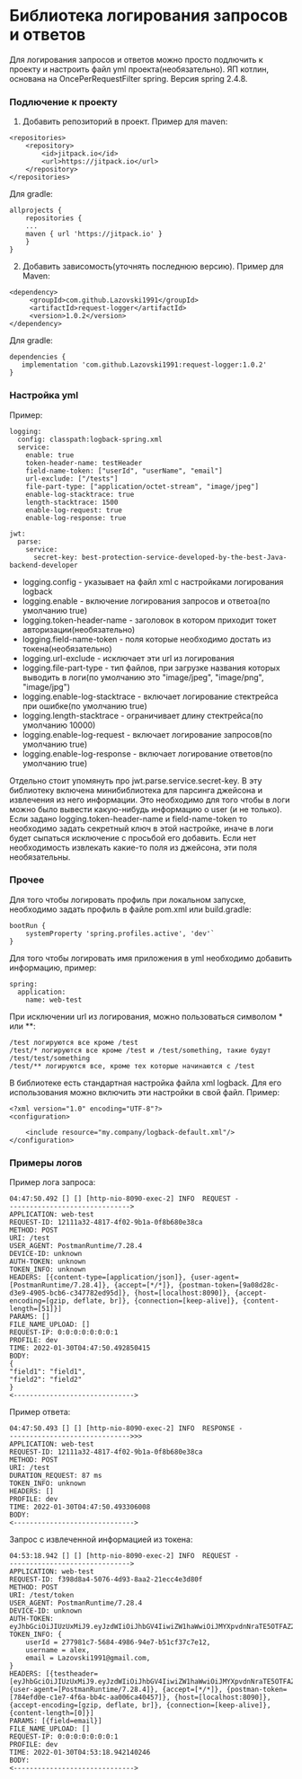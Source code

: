 # **Библиотека логирования запросов и ответов**
Для логирования запросов и ответов можно просто подлючить к проекту и настроить файл yml проекта(необязательно). ЯП котлин, основана на OncePerRequestFilter spring. Версия spring 2.4.8.

### Подлючение к проекту
1. Добавить репозиторий в проект. Пример для maven:
````
<repositories>
	<repository>
	    <id>jitpack.io</id>
	    <url>https://jitpack.io</url>
	</repository>
</repositories>
````
Для gradle:
````
allprojects {
	repositories {
	...
	maven { url 'https://jitpack.io' }
	}
}
````
2. Добавить зависомость(уточнять последнюю версию). Пример для Maven:
````
<dependency>
	 <groupId>com.github.Lazovski1991</groupId>
	 <artifactId>request-logger</artifactId>
	 <version>1.0.2</version>
</dependency>
````

Для gradle:
````
dependencies {
   implementation 'com.github.Lazovski1991:request-logger:1.0.2'
}
```` 
### Настройка yml
Пример:
```
logging:
  config: classpath:logback-spring.xml
  service:
    enable: true
    token-header-name: testHeader
    field-name-token: ["userId", "userName", "email"]
    url-exclude: ["/tests"]
    file-part-type: ["application/octet-stream", "image/jpeg"]
    enable-log-stacktrace: true
    length-stacktrace: 1500
    enable-log-request: true
    enable-log-response: true

jwt:
  parse:
    service:
      secret-key: best-protection-service-developed-by-the-best-Java-backend-developer
```
* logging.config - указывает на файл xml с настройками логирования logback
* logging.enable - включение логирования запросов и ответоа(по умолчанию true)
* logging.token-header-name - заголовок в котором приходит токет авторизации(необязательно)
* logging.field-name-token - поля которые необходимо достать из токена(необязательно)
* logging.url-exclude - исключает эти url из логирования
* logging.file-part-type - тип файлов, при загрузке названия которых выводить в логи(по умолчанию это "image/jpeg", "image/png", "image/jpg")
* logging.enable-log-stacktrace - включает логирование стектрейса при ошибке(по умолчанию true)
* logging.length-stacktrace - ограничивает длину стектрейса(по умолчанию 10000)
* logging.enable-log-request - включает логирование запросов(по умолчанию true)
* logging.enable-log-response - включает логирование ответов(по умолчанию true)

Отдельно стоит упомянуть про jwt.parse.service.secret-key. В эту библиотеку включена минибиблиотека для парсинга джейсона и извлечения из него информации. Это необходимо для того чтобы в логи можно было вывести какую-нибудь информацию о user (и не только). Если задано logging.token-header-name и field-name-token то необходимо задать секретный ключ в этой настройке, иначе в логи будет сыпаться исключение с просьбой его добавить. Если нет необходимость извлекать какие-то поля из джейсона, эти поля необязательны.
### Прочее
Для того чтобы логировать профиль при локальном запуске, необходимо задать профиль в файле pom.xml или build.gradle:
```
bootRun {
    systemProperty 'spring.profiles.active', 'dev'`
}
```
Для того чтобы логировать имя приложения в yml необходимо добавить информацию, пример:
```
spring:
  application:
    name: web-test
```
При исключении url из логирования, можно пользоваться символом * или **:
```
/test логируются все кроме /test
/test/* логируются все кроме /test и /test/something, такие будут /test/test/something
/test/** логируются все, кроме тех которые начинаются с /test
```
В библиотеке есть стандартная настройка файла xml logback. Для его использования можно включить эти настройки в свой файл. Пример:
```
<?xml version="1.0" encoding="UTF-8"?>
<configuration>

    <include resource="my.company/logback-default.xml"/>
</configuration>
```
### Примеры логов
Пример лога запроса:
```
04:47:50.492 [] [] [http-nio-8090-exec-2] INFO  REQUEST -
------------------------------>
APPLICATION: web-test
REQUEST-ID: 12111a32-4817-4f02-9b1a-0f8b680e38ca
METHOD: POST
URI: /test
USER_AGENT: PostmanRuntime/7.28.4
DEVICE-ID: unknown
AUTH-TOKEN: unknown
TOKEN_INFO: unknown
HEADERS: [{content-type=[application/json]}, {user-agent=[PostmanRuntime/7.28.4]}, {accept=[*/*]}, {postman-token=[9a08d28c-d3e9-4905-bcb6-c347782ed95d]}, {host=[localhost:8090]}, {accept-encoding=[gzip, deflate, br]}, {connection=[keep-alive]}, {content-length=[51]}]
PARAMS: []
FILE_NAME_UPLOAD: []
REQUEST-IP: 0:0:0:0:0:0:0:1
PROFILE: dev
TIME: 2022-01-30T04:47:50.492850415
BODY:
{
"field1": "field1",
"field2": "field2"
}
<------------------------------>
```
Пример ответа:
```
04:47:50.493 [] [] [http-nio-8090-exec-2] INFO  RESPONSE - 
------------------------------>>>
APPLICATION: web-test
REQUEST-ID: 12111a32-4817-4f02-9b1a-0f8b680e38ca
METHOD: POST
URI: /test
DURATION_REQUEST: 87 ms
TOKEN_INFO: unknown
HEADERS: []
PROFILE: dev
TIME: 2022-01-30T04:47:50.493306008
BODY: 
<------------------------------>
```
Запрос с извлеченной информацией из токена:
```
04:53:18.942 [] [] [http-nio-8090-exec-2] INFO  REQUEST - 
------------------------------>
APPLICATION: web-test
REQUEST-ID: f398d8a4-5076-4d93-8aa2-21ecc4e3d80f
METHOD: POST
URI: /test/token
USER_AGENT: PostmanRuntime/7.28.4
DEVICE-ID: unknown
AUTH-TOKEN: eyJhbGciOiJIUzUxMiJ9.eyJzdWIiOiJhbGV4IiwiZW1haWwiOiJMYXpvdnNraTE5OTFAZ21haWwuY29tIiwicm9sZSI6IlJPTEVfQkFTSUMiLCJ1c2VySWQiOiIyNzc5ODFjNy01Njg0LTQ5ODYtOTRlNy1iNTFjZjM3YzdlMTIiLCJ1c2VybmFtZSI6ImFsZXgiLCJ0eXBlVG9rZW4iOiJ0b2tlbiIsImV4cCI6MTY0MzUwODA4Mn0.4gOs77QLdb4THnCgzzBZ91zfN_9lfuUQJfp_W2p79EkKiXi9ilJIlmIPDPlHDCKRH8gKaVkEyAZUsBoxyWPauA
TOKEN_INFO: {
	userId = 277981c7-5684-4986-94e7-b51cf37c7e12,
	username = alex,
	email = Lazovski1991@gmail.com,
}
HEADERS: [{testheader=[eyJhbGciOiJIUzUxMiJ9.eyJzdWIiOiJhbGV4IiwiZW1haWwiOiJMYXpvdnNraTE5OTFAZ21haWwuY29tIiwicm9sZSI6IlJPTEVfQkFTSUMiLCJ1c2VySWQiOiIyNzc5ODFjNy01Njg0LTQ5ODYtOTRlNy1iNTFjZjM3YzdlMTIiLCJ1c2VybmFtZSI6ImFsZXgiLCJ0eXBlVG9rZW4iOiJ0b2tlbiIsImV4cCI6MTY0MzUwODA4Mn0.4gOs77QLdb4THnCgzzBZ91zfN_9lfuUQJfp_W2p79EkKiXi9ilJIlmIPDPlHDCKRH8gKaVkEyAZUsBoxyWPauA]}, {user-agent=[PostmanRuntime/7.28.4]}, {accept=[*/*]}, {postman-token=[784efd0e-c1e7-4f6a-bb4c-aa006ca40457]}, {host=[localhost:8090]}, {accept-encoding=[gzip, deflate, br]}, {connection=[keep-alive]}, {content-length=[0]}]
PARAMS: [{field=email}]
FILE_NAME_UPLOAD: []
REQUEST-IP: 0:0:0:0:0:0:0:1
PROFILE: dev
TIME: 2022-01-30T04:53:18.942140246
BODY: 
<------------------------------>
```